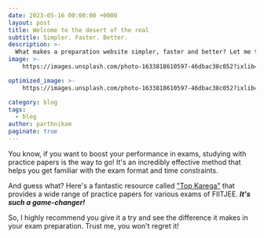 ```yaml
---
date: 2023-05-16 00:00:00 +0000 
layout: post
title: Welcome to the desert of the real
subtitle: Simpler. Faster. Better.
description: >-
  What makes a preparation website simpler, faster and better? Let me tell you ... 
image: >-
    https://images.unsplash.com/photo-1633818610597-46dbac38c052?ixlib=rb-4.0.3&ixid=M3wxMjA3fDB8MHxwaG90by1yZWxhdGVkfDExfHx8ZW58MHx8fHx8&w=1000&q=80

optimized_image: >-
    https://images.unsplash.com/photo-1633818610597-46dbac38c052?ixlib=rb-4.0.3&ixid=M3wxMjA3fDB8MHxwaG90by1yZWxhdGVkfDExfHx8ZW58MHx8fHx8&w=1000&q=80

category: blog
tags:
  - blog
author: parthnikam
paginate: true
---
```



You know, if you want to boost your performance in exams, studying with practice papers is the way to go! It's an incredibly effective method that helps you get familiar with the exam format and time constraints. 

And guess what? Here's a fantastic resource called <a href="#">"Top Karega"</a> that provides a wide range of practice papers for various exams of FIITJEE. ***It's such a game-changer!***

So, I highly recommend you give it a try and see the difference it makes in your exam preparation. 
Trust me, you won't regret it!